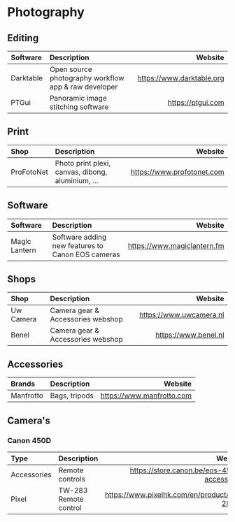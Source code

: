 # Photography

## Editing

| Software  | Description                                          | Website                   |
| :-------- | :--------------------------------------------------- | ------------------------: |
| Darktable | Open source photography workflow app & raw developer | https://www.darktable.org |
| PTGui     | Panoramic image stitching software                   | https://ptgui.com         |

## Print

| Shop       | Description                                       | Website                    |
| :--------- | :------------------------------------------------ | -------------------------: |
| ProFotoNet | Photo print plexi, canvas, dibong, aluminium, ... | https://www.profotonet.com |

## Software

| Software      | Description                                       | Website                     |
| :------------ | :------------------------------------------------ | --------------------------: |
| Magic Lantern | Software adding new features to Canon EOS cameras | https://www.magiclantern.fm |

## Shops

| Shop      | Description                       | Website                 |
| :-------- | :-------------------------------- | ----------------------: |
| Uw Camera | Camera gear & Accessories webshop | https://www.uwcamera.nl |
| Benel     | Camera gear & Accessories webshop | https://www.benel.nl    |

## Accessories

| Brands    | Description   | Website                   |
| :-------- | :------------ | ------------------------: |
| Manfrotto | Bags, tripods | https://www.manfrotto.com |

## Camera's

### Canon 450D

| Type        | Description           | Website                                     |
| :---------- | :-------------------- | ------------------------------------------: |
| Accessories | Remote controls       | https://store.canon.be/eos-450d-accessories |
| Pixel       | TW-283 Remote control | https://www.pixelhk.com/en/product/TW-283-3 |